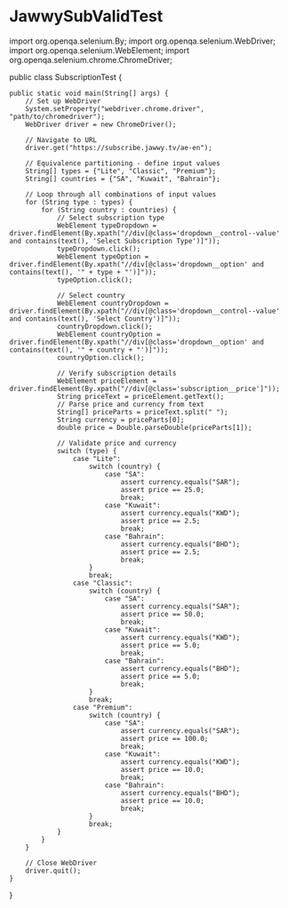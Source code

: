 # JawwySubValidTest
import org.openqa.selenium.By;
import org.openqa.selenium.WebDriver;
import org.openqa.selenium.WebElement;
import org.openqa.selenium.chrome.ChromeDriver;

public class SubscriptionTest {

    public static void main(String[] args) {
        // Set up WebDriver
        System.setProperty("webdriver.chrome.driver", "path/to/chromedriver");
        WebDriver driver = new ChromeDriver();

        // Navigate to URL
        driver.get("https://subscribe.jawwy.tv/ae-en");

        // Equivalence partitioning - define input values
        String[] types = {"Lite", "Classic", "Premium"};
        String[] countries = {"SA", "Kuwait", "Bahrain"};

        // Loop through all combinations of input values
        for (String type : types) {
            for (String country : countries) {
                // Select subscription type
                WebElement typeDropdown = driver.findElement(By.xpath("//div[@class='dropdown__control--value' and contains(text(), 'Select Subscription Type')]"));
                typeDropdown.click();
                WebElement typeOption = driver.findElement(By.xpath("//div[@class='dropdown__option' and contains(text(), '" + type + "')]"));
                typeOption.click();

                // Select country
                WebElement countryDropdown = driver.findElement(By.xpath("//div[@class='dropdown__control--value' and contains(text(), 'Select Country')]"));
                countryDropdown.click();
                WebElement countryOption = driver.findElement(By.xpath("//div[@class='dropdown__option' and contains(text(), '" + country + "')]"));
                countryOption.click();

                // Verify subscription details
                WebElement priceElement = driver.findElement(By.xpath("//div[@class='subscription__price']"));
                String priceText = priceElement.getText();
                // Parse price and currency from text
                String[] priceParts = priceText.split(" ");
                String currency = priceParts[0];
                double price = Double.parseDouble(priceParts[1]);

                // Validate price and currency
                switch (type) {
                    case "Lite":
                        switch (country) {
                            case "SA":
                                assert currency.equals("SAR");
                                assert price == 25.0;
                                break;
                            case "Kuwait":
                                assert currency.equals("KWD");
                                assert price == 2.5;
                                break;
                            case "Bahrain":
                                assert currency.equals("BHD");
                                assert price == 2.5;
                                break;
                        }
                        break;
                    case "Classic":
                        switch (country) {
                            case "SA":
                                assert currency.equals("SAR");
                                assert price == 50.0;
                                break;
                            case "Kuwait":
                                assert currency.equals("KWD");
                                assert price == 5.0;
                                break;
                            case "Bahrain":
                                assert currency.equals("BHD");
                                assert price == 5.0;
                                break;
                        }
                        break;
                    case "Premium":
                        switch (country) {
                            case "SA":
                                assert currency.equals("SAR");
                                assert price == 100.0;
                                break;
                            case "Kuwait":
                                assert currency.equals("KWD");
                                assert price == 10.0;
                                break;
                            case "Bahrain":
                                assert currency.equals("BHD");
                                assert price == 10.0;
                                break;
                        }
                        break;
                }
            }
        }

        // Close WebDriver
        driver.quit();
    }
}
